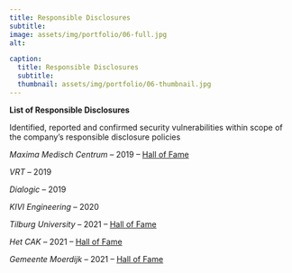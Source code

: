 ```yaml
---
title: Responsible Disclosures
subtitle: 
image: assets/img/portfolio/06-full.jpg
alt: 

caption:
  title: Responsible Disclosures
  subtitle: 
  thumbnail: assets/img/portfolio/06-thumbnail.jpg
---
```


**List of Responsible Disclosures**

Identified, reported and confirmed security vulnerabilities within scope of the company’s responsible disclosure policies

*Maxima Medisch Centrum* – 2019 – [Hall of Fame](https://www.mmc.nl/responsible-disclosure-hall-fame/)

*VRT* – 2019

*Dialogic* – 2019

*KIVI Engineering* – 2020

*Tilburg University* – 2021 – [Hall of Fame](https://www.cert.uvt.nl/general/responsibledisclosure)

*Het CAK* – 2021 – [Hall of Fame](https://www.hetcak.nl/hall-of-fame)

*Gemeente Moerdijk* – 2021 – [Hall of Fame](https://www.moerdijk.nl/web/responsible-disclosure/Wall-of-Fame.html)



